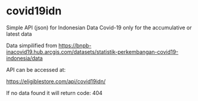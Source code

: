 # covid19idn
Simple API (json) for Indonesian Data Covid-19 only for the accumulative or latest data

Data simpilified from https://bnpb-inacovid19.hub.arcgis.com/datasets/statistik-perkembangan-covid19-indonesia/data

API can be accessed at:

https://eligiblestore.com/api/covid19idn/

If no data found it will return code: 404
